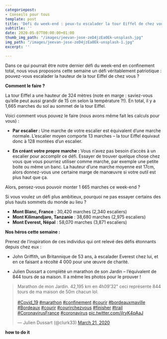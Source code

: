 ```yaml
---
categoriepost:
- Conseils pour tous
template: post
title: 'Défi du week-end : peux-tu escalader la tour Eiffel de chez vous ?'
subtitle: ''
date: 2020-05-07T00:00:00+01:00
thumb_img_path: "/images/jeevan-jose-zeD4jzEa0Ek-unsplash.jpg"
img_path: "/images/jeevan-jose-zeD4jzEa0Ek-unsplash-1.jpg"
excerpt: ''

---
```

Dans ce qui pourrait être notre dernier défi du week-end en confinement total, nous vous proposons cette semaine un défi véritablement patriotique : pouvez-vous escalader la hauteur de la tour Eiffel de chez vous ?

**Comment le faire ?**

La tour Eiffel a une hauteur de 324 mètres (note en marge : saviez-vous qu’elle peut aussi grandir de 15 cm selon la température ?!). En total, il y a 1,665 marches du sol au sommet de la tour Eiffel.

Voici comment vous pouvez le faire (nous avons même fait les calculs pour vous) :

* **Par escalier :** Une marche de votre escalier est équivalent d’une marche normale. L’escalier moyen comporte 13 marches – la tour Eiffel équivaut donc à 128 montées d’un escalier.


* **En créant votre propre marche :** Vous n’avez pas besoin d’accès à un escalier pour accomplir ce défi. Essayer de trouver quelque chose chez vous que vous pourriez utiliser comme marche, par exemple une petite boite ou même un banc. La hauteur d’une marche moyenne est 17cm, alors donnez-vous une certaine marge de manœuvre si votre outil est plus haut que ça.

Alors, pensez-vous pouvoir monter 1 665 marches ce week-end ?

Si vous voulez un défi plus ambitieux, pourquoi ne pas essayer certains des plus hauts sommets du monde au lieu ?

* **Mont Blanc, France** : 30,420 marches (2,340 escaliers)
* **Mont Kilimandjaro, Tanzanie** : 38,680 marches (2,975 escaliers)
* **Mont Everest, Népal** : 58,070 marches (3,871 escaliers)

**Nos héros cette semaine :**

Prenez de l’inspiration de ces individus qui ont relevé des défis étonnants depuis chez eux :

* John Griffith, un Britannique de 53 ans, à escalader Everest chez lui, et en ce faisant a récolté 4 000 pour une œuvre de charité.


* Julien Dussart a complété un marathon de son Jardin – l’équivalent de 844 tours de sa maison. Il a même les photos pour le prouver !

<blockquote class="twitter-tweet"><p lang="fr" dir="ltr">Marathon de mon Jardin. 42,195 km en 4h09'32" ceci représente 844 tours de ma maison de 50m chacun lol. <br><br> <a href="https://twitter.com/hashtag/Covid_19?src=hash&ref_src=twsrc%5Etfw">#Covid_19</a> <a href="https://twitter.com/hashtag/marathon?src=hash&ref_src=twsrc%5Etfw">#marathon</a> <a href="https://twitter.com/hashtag/confinement?src=hash&ref_src=twsrc%5Etfw">#confinement</a> <a href="https://twitter.com/hashtag/courir?src=hash&ref_src=twsrc%5Etfw">#courir</a> <a href="https://twitter.com/hashtag/bordeauxmaville?src=hash&ref_src=twsrc%5Etfw">#bordeauxmaville</a> <a href="https://twitter.com/hashtag/Bordeaux?src=hash&ref_src=twsrc%5Etfw">#Bordeaux</a> <a href="https://twitter.com/hashtag/courir?src=hash&ref_src=twsrc%5Etfw">#courir</a> <a href="https://twitter.com/hashtag/courirchezvous?src=hash&ref_src=twsrc%5Etfw">#courirchezvous</a> <a href="https://twitter.com/hashtag/finisher?src=hash&ref_src=twsrc%5Etfw">#finisher</a> <a href="https://twitter.com/hashtag/trail?src=hash&ref_src=twsrc%5Etfw">#trail</a> <a href="https://twitter.com/hashtag/CoronavirusFrance?src=hash&ref_src=twsrc%5Etfw">#CoronavirusFrance</a> <a href="https://twitter.com/hashtag/coronavirus?src=hash&ref_src=twsrc%5Etfw">#coronavirus</a> <a href="https://t.co/jIryK4pAaJ">pic.twitter.com/jIryK4pAaJ</a></p>— Julien Dussart (@clurk33) <a href="https://twitter.com/clurk33/status/1241387180452458497?ref_src=twsrc%5Etfw">March 21, 2020</a></blockquote> <script async src="https://platform.twitter.com/widgets.js" charset="utf-8"></script>

**how to do it**